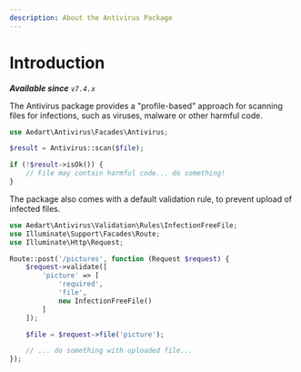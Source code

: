 ```yaml
---
description: About the Antivirus Package
---
```


# Introduction

_**Available since** `v7.4.x`_

The Antivirus package provides a "profile-based" approach for scanning files for infections, such as viruses, malware or other harmful code.

```php
use Aedart\Antivirus\Facades\Antivirus;

$result = Antivirus::scan($file);

if (!$result->isOk()) {
    // File may contain harmful code... do something!
}
```

The package also comes with a default validation rule, to prevent upload of infected files.

```php
use Aedart\Antivirus\Validation\Rules\InfectionFreeFile;
use Illuminate\Support\Facades\Route;
use Illuminate\Http\Request;

Route::post('/pictures', function (Request $request) {
    $request->validate([
        'picture' => [
            'required',
            'file',
            new InfectionFreeFile()
        ]
    ]);

    $file = $request->file('picture');

    // ... do something with uploaded file...
});
```